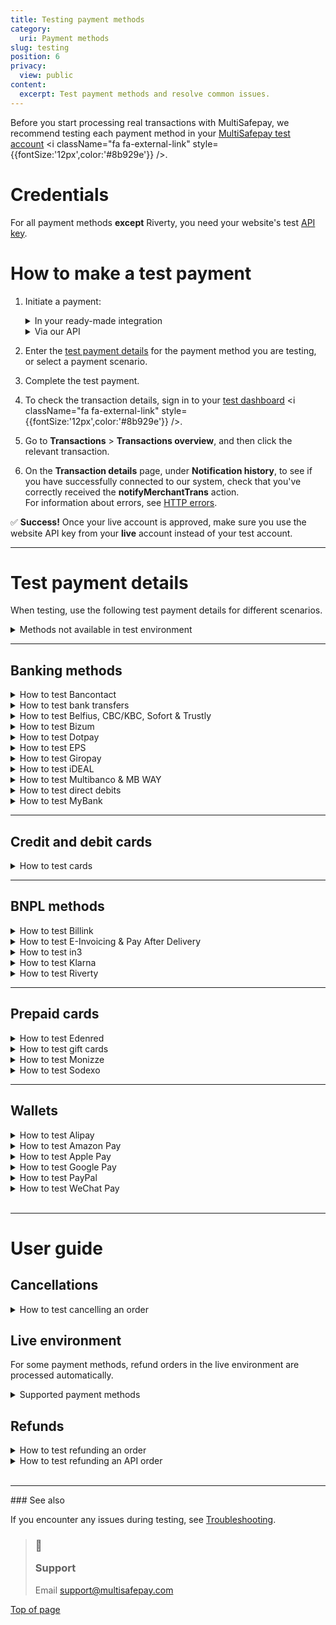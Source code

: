 ```yaml
---
title: Testing payment methods
category:
  uri: Payment methods
slug: testing
position: 6
privacy:
  view: public
content:
  excerpt: Test payment methods and resolve common issues.
---
```

Before you start processing real transactions with MultiSafepay, we recommend testing each payment method in your <a href="https://testmerchant.multisafepay.com/" target="_blank">MultiSafepay test account</a> <i className="fa fa-external-link" style={{fontSize:'12px',color:'#8b929e'}} />.

# Credentials

For all payment methods **except** Riverty, you need your website's test [API key](/docs/sites#site-id-api-key-and-security-code).

# How to make a test payment

1. Initiate a payment:

   <details id="in-your-ready-made-integration">
     <summary>In your ready-made integration</summary>

     <br />

     * In your <Glossary>backend</Glossary>, enter your test website [API key](/docs/sites#site-id-api-key-and-security-code).
     * Place a test order, and then initiate a transaction with the payment method you are testing.

     <br />
   </details>

   <details id="via-our-api">
     <summary>Via our API</summary>

     <br />

     * [Create an order](/reference/createorder/) via our API to the test endpoint: `https://testapi.multisafepay.com/v1/json/`
     * For example requests for specific payment methods, see **Examples**.

     <br />
   </details>
2. Enter the [test payment details](/docs/testing#test-payment-details) for the payment method you are testing, or select a payment scenario.
3. Complete the test payment.
4. To check the transaction details, sign in to your <a href="https://testmerchant.multisafepay.com/" target="_blank">test dashboard</a> <i className="fa fa-external-link" style={{fontSize:'12px',color:'#8b929e'}} />.
5. Go to **Transactions** > **Transactions overview**, and then click the relevant transaction.
6. On the **Transaction details** page, under **Notification history**, to see if you have successfully connected to our system, check that you've correctly received the **notifyMerchantTrans** action.\
   For information about errors, see [HTTP errors](/docs/http-errors/).

✅ **Success!** Once your live account is approved, make sure you use the website API key from your **live** account instead of your test account.

***

# Test payment details

When testing, use the following test payment details for different scenarios.

<details id="methods-not-available-in-test-environment">
  <summary>Methods not available in test environment</summary>

  <br />

  You can't test the following methods in your MultiSafepay test account. You can only make test payments in your MultiSafepay live account.

  * Betaal per Maand
  * iDEAL QR
  * Paysafecard
  * Request to Pay
  * TrustPay

  ## PSP ID

  > ⚠️ Note
  >
  > We are currently updating the format of our PSP ID to consist of 16 digits.

  Testing this new format is possible on both our TEST and LIVE environment:

  * Create a transaction with customer\_email '[enable-pspid-encoding@multisafepay.com](mailto:enable-pspid-encoding@multisafepay.com)''.\
    You will receive a response in the new 16-digit format.
  * Review if your integration supports the longer ID:\
    Check for example your offline actions, and any related operational processes.
  * Review if your reconciliation and accounting process supports this longer ID.
</details>

***

## Banking methods

<details id="bancontact">
  <summary>How to test Bancontact</summary>

  <br />

  **Test a Bancontact order**

  **⚠️ Note:** Bancontact doesn't support **direct** requests.

  1. [Create an order](/reference/createorder/) > Banking order (Example: Bancontact redirect).
  2. Open the payment link.
  3. In the **Card number** field, enter a card number (see table below).
  4. In the **Expiry date** fields, enter any future date.
  5. Click **Confirm**.

  | Card number       | Scenario      | Description                                                                                                                                     |
  | ----------------- | ------------- | ----------------------------------------------------------------------------------------------------------------------------------------------- |
  | 67034500054620008 | **Completed** | The transaction was completed (3D enrolled). <br /> Also use this card number when creating orders to test [refunds and API refunds](#refunds). |
  | 67039902990000045 | **Declined**  | The transaction was declined (3D authentication failed).                                                                                        |
  | 67039902990000011 | **Declined**  | The transaction was declined (3D authentication successful, but insufficient funds).                                                            |

  <br />

  You can see the reason the transaction was declined in your MultiSafepay test account under **Notes**.

  **Test a Bancontact QR code**

  1. [Create an order](/reference/createorder/) > Banking order (Example: Bancontact QR)
  2. Open the payment link.
  3. Scan the QR code with a general QR reader (**not** the Bancontact app or an error occurs).
  4. On the **Test platform** page, from the **Test scenario** list, select **Completed**.
  5. Click **Test**.
</details>

<details id="bank-transfer">
  <summary>How to test bank transfers</summary>

  <br />

  1. [Create an order](/reference/createorder/) > Banking order (Example: Bank transfer redirect)
  2. Open the payment link.
  3. In the **Your bank account** field, enter an IBAN (see table below).
  4. From the **Bank's country** list, select a country, and then click **Confirm**.

  | IBAN               | Scenario      | Description                                                                                                                                |
  | ------------------ | ------------- | ------------------------------------------------------------------------------------------------------------------------------------------ |
  | NL87ABNA0000000001 | **Completed** | The transaction is initiated. <br /> After 2 minutes, this changes to **Completed**. <br /> Also use this for [testing refunds](#refunds). |
  | NL87ABNA0000000002 | **Expired**   | The transaction is initiated. <br /> After 2 minutes, this changes to **Expired**.                                                         |
  | NL87ABNA0000000004 | **Declined**  | The transaction is initiated. <br /> After 2 minutes, this changes to **Declined**.                                                        |
  | Any other IBAN     | **Expired**   | The transaction is initiated. <br /> After 5 days, this changes to **Expired**.                                                            |

  <br />

  **⚠️ Note:** You cannot test making <Glossary>direct</Glossary> API requests with an IBAN to test different <Glossary>transaction statuses</Glossary>.
</details>

<details id="belfius-cbc-kbc-sofort-trustly">
  <summary>How to test Belfius, CBC/KBC, Sofort & Trustly</summary>

  <br />

  1. [Create an order](/reference/createorder/) > Banking order.\
     See also the Examples for the specific payment method.
  2. Open the payment link.
  3. On the **Test platform** page, from the **Test scenario** list, select **Completed**.
  4. Click **Test**.\
     The payment is processed in the test environment as **Successful**, with <Glossary>order status</Glossary> **Completed**, and <Glossary>transaction status</Glossary> **Completed**.
</details>

<details id="bizum">
  <summary>How to test Bizum</summary>

  <br />

  1. [Create an order](/reference/createorder/) > Banking order (Example: Bizum direct/redirect)
  2. For <Glossary>redirect</Glossary> orders, open the payment link.
  3. On the **Test platform** page, from the **Test scenario** list, select the desired transaction scenario. Refer to the table below for details.
  4. Click **Test**.

  | Scenario                  | Description                                                                  |
  | ------------------------- | ---------------------------------------------------------------------------- |
  | **Success**               | The transaction is initiated. <br /> Transaction will show as **Completed**. |
  | **Failure**/**Cancelled** | The transaction is initiated. <br /> Transaction will show as **Declined**.  |
</details>

<details id="dotpay">
  <summary>How to test Dotpay</summary>

  <br />

  **⚠️ Note:** **Direct** requests are not supported for Dotpay.

  1. [Create an order](/reference/createorder/) > Banking order (Example: Dotpay redirect)
  2. On the Dotpay page, enter in the:
     * **Email address** field: Any email address
     * **Phone number** field: Any phone number
  3. Select a bank. (You may see more banks available in the live environment.)\
     You are automatically redirected.
  4. On the **Test platform** page, from the **Test scenario** list, select **Completed**.
  5. Click **Test**.\
     The payment is processed in the test environment as **Successful**, with <Glossary>order status</Glossary> **Completed**, and <Glossary>transaction status</Glossary> **Completed**.
</details>

<details id="eps">
  <summary>How to test EPS</summary>

  <br />

  1. [Create an order](/reference/createorder/) > Banking order (Example: EPS redirect)\
     In the `customer` object, set the `locale` parameter to `at_AT`.
  2. On the EPS page, in the **BIC** field, enter any BIC code, e.g. `RZOOAT2L420`.
  3. Click **Confirm**.
  4. On the **Test platform** page, from the **Test scenario** list, select **Completed**.
  5. Click **Test**.\
     The payment is processed in the test environment as **Successful**, with <Glossary>order status</Glossary> **Completed**, and <Glossary>transaction status</Glossary> **Completed**.
</details>

<details id="giropay">
  <summary>How to test Giropay</summary>

  <br />

  1. [Create an order](/reference/createorder/) > Banking order (Example: Giropay redirect)
  2. On the Giropay page, in the **BIC** field, enter any BIC code, e.g. `NOLADE22XXX`.
  3. Click **Confirm**.
  4. On the **Test platform** page, from the **Test scenario** list, select **Completed**.
  5. Click **Test**.\
     The payment is processed in the test environment as **Successful**, with <Glossary>order status</Glossary> **Completed**, and <Glossary>transaction status</Glossary> **Completed**.
</details>

<details id="ideal">
  <summary>How to test iDEAL</summary>

  <br />

  1. [Create an order](/reference/createorder/) > Banking order (Example: iDEAL direct/redirect)
  2. For <Glossary>redirect</Glossary> orders, open the payment link.
  3. On the **Test platform** page, from the **Test scenario** list, select the desired transaction scenario. Refer to the table below for details.
  4. Click **Test**.

  | Scenario      | Description                                                                  |
  | ------------- | ---------------------------------------------------------------------------- |
  | **Success**   | The transaction is initiated. <br /> Transaction will show as **Completed**. |
  | **Failure**   | The transaction is initiated. <br /> Transaction will show as **Declined**.  |
  | **Cancelled** | The transaction is initiated. <br /> Transaction will show as **Void**.      |
  | **Expired**   | The transaction is initiated. <br /> Transaction will show as **Expired**.   |
</details>

<details id="MBWAY-and-multibanco">
  <summary>How to test Multibanco & MB WAY</summary>

  <br />

  1. [Create an order](/reference/createorder/) > Banking order.\
     See also the Examples for the specific payment method.
  2. For <Glossary>redirect</Glossary> orders, open the payment link.
  3. Set the `amount` parameter according to the desired transaction scenario. Refer to the table below for details.
  4. For **MB WAY** direct orders, in the `customer` object, fill the `phone` parameter. For redirect orders, enter a phone number on the payment link and click **Confirm**.

  | Amount                  | Scenario      | Description                                                                                                                |
  | ----------------------- | ------------- | -------------------------------------------------------------------------------------------------------------------------- |
  | 9.99 and below          | **Declined**  | The transaction is initiated. <br /> Transaction will show as **Declined**.                                                |
  | Between 10.00 and 20.00 | **Completed** | The transaction is initiated. <br /> Transaction will show as **Completed**.                                               |
  | Above 20.00             | **Expired**   | The transaction is initiated. <br /> The status will show as **Initialized**. After 84 hours, this changes to **Expired**. |
</details>

<details id="direct-debit">
  <summary>How to test direct debits</summary>

  <br />

  1. [Create an order](/reference/createorder/) > Banking order (Example: Direct debit direct/redirect)
  2. For <Glossary>redirect</Glossary> orders, open the payment link.
  3. Enter in the:
     * **Account holder** field the account holder name.
     * **IBAN** field an IBAN (see table below).
  4. Click **Confirm**.

  | IBAN               | Scenario                      | Description                                                                                                                                                 |
  | ------------------ | ----------------------------- | ----------------------------------------------------------------------------------------------------------------------------------------------------------- |
  | NL87ABNA0000000001 | **Completed**                 | The transaction is initiated. <br /> After 2 minutes, this changes to **Completed**. <br /> Also use this IBAN to test [refunds and API refunds](#refunds). |
  | NL87ABNA0000000002 | **Declined**                  | The transaction is initiated. <br /> After 2 minutes, this changes to **Declined**.                                                                         |
  | NL87ABNA0000000003 | **Uncleared** > **Completed** | The transaction is initiated. <br /> After 2 minutes, this changes to **Uncleared**. <br /> After 1 more minute, it changes to **Completed**.               |
  | NL87ABNA0000000004 | **Uncleared** > **Declined**  | The transaction is initiated. <br /> After 2 minutes, this changes to **Uncleared**. <br /> After 1 more minute, it changes to **Declined**.                |
</details>

<details id="mybank">
  <summary>How to test MyBank</summary>

  <br />

  1. [Create an order](/reference/createorder/) > Banking order (Example: MyBank direct/redirect)\
     In the `customer` object, set the `locale` parameter to `it_IT`.
  2. For <Glossary>redirect</Glossary> orders, open the payment link.
  3. Select the bank/payment scenario below.
  4. Click **Continua sull'online banking**.

  | Bank                            | Scenario      | Description                                                                                                                                                 |
  | ------------------------------- | ------------- | ----------------------------------------------------------------------------------------------------------------------------------------------------------- |
  | Allianz Bank FA SPA             | **Completed** | The transaction is initiated. <br /> After 2 minutes, this changes to **Completed**. <br /> Also use this IBAN to test [refunds and API refunds](#refunds). |
  | Banca di Cesena - Credito Coop. | **Declined**  | The transaction is initiated. <br /> After 2 minutes, this changes to **Declined**.                                                                         |
  | Credito Artigiano               | **Cancelled** | The transaction is initiated. <br /> After 2 minutes, this changes to **Cancelled**.                                                                        |
  | Volksbank - Banca Popolare      | **Expired**   | The transaction is initiated. <br /> After 2 minutes, this changes to **Expired**.                                                                          |
</details>

***

## Credit and debit cards

<details id="credit-debit-cards">
  <summary>How to test cards</summary>

  <br />

  1. [Create an order](/reference/createorder/) > Card order.\
     See also the Examples for the specific <Glossary>card scheme</Glossary>.\
     For co-branded cards, see the Card payment redirect example. In the `customer` object, set the `locale` parameter:
     * Cartes Bancaires: `fr_FR`
     * Dankort: `da_DK`
     * Postepay: `it_IT`
  2. On the payment page:
     * In the **Card number** field, enter a card number (see table below).
     * In the **Card holder** field, enter any name.
     * From the **Expiry date** lists, select any future date.
     * In the **CVC/CVV** field, enter `123`.
     * Click **Confirm**.
  3. On the 3D payment page:
     * From the drop-down list, select **Authenticated (Y)**.
     * Click **Confirm**.\
       The payment is processed in the test environment as **Successful**, with <Glossary>order status</Glossary> **Completed**, and <Glossary>transaction status</Glossary> **Completed**.

  | Card number                                                                                                                                                            | Scenario      | Description                                                                                                            |
  | ---------------------------------------------------------------------------------------------------------------------------------------------------------------------- | ------------- | ---------------------------------------------------------------------------------------------------------------------- |
  | Amex: 374500000000015 <br /> Maestro: 6799990000000000011 <br /> Mastercard: 5500000000000004 <br /> Visa/co-branded: <br /> 4111111111111111 <br />  4761340000000019 | **Completed** | The transaction was completed (3D enrolled).                                                                           |
  | Visa/co-branded: <br /> 4917300000000008                                                                                                                               | **Uncleared** | The transaction is uncleared. <br /> After 3 minutes, this changes to **Void**.                                        |
  | Amex: 378734493671000 <br /> Visa/co-branded: <br /> 4462000000000003                                                                                                  | **Uncleared** | The transaction is uncleared. <br /> After 3 minutes, this changes for Amex to **Void** and for Visa to **Completed**. |
  | Amex: 374200000000004 <br /> Visa/co-branded: <br /> 4012001037461114                                                                                                  | **Declined**  | The transaction was declined (3D authentication failed).                                                               |
  | Visa/co-branded: <br /> 4012001038488884                                                                                                                               | **Declined**  | The transaction was declined (3D authentication was successful, but insufficient funds).                               |

  <br />

    **💡 Tip!** You can see the reason a transaction was declined in your MultiSafepay test account under **Notes**.
</details>

***

## BNPL methods

<details id="billink">
  <summary>How to test Billink</summary>

  <br />

  **Request Billink activation for your test account**

  To enable Billink for your MultiSafepay test account, email [support@multisafepay.com](mailto:support@multisafepay.com)

  **Test a Billink order**

  1. [Create an order](/reference/createorder/) > BNPL order\
     Example: Billink redirect
  2. On the payment page, select **Private** or **Business** if no payment type has been added to the request.
  3. Click **Confirm**.
  4. On the Test platform page, from the **Test scenario** list, select one of the options mentioned in the table below to achieve your desired outcome.

  | Test scenario | Description                                                                                                                                                     |
  | ------------- | --------------------------------------------------------------------------------------------------------------------------------------------------------------- |
  | **Success**   | The payment is processed in the test environment as **Successful**, with <Glossary>order status</Glossary> **Completed**, and transaction status **Uncleared**. |
  | **Failure**   | The payment is processed in the test environment as **Declined**, with <Glossary>order status</Glossary> **Declined**, and transaction status **Declined**.     |
  | **Cancelled** | The payment is processed in the test environment as **Cancelled**, with <Glossary>order status</Glossary> **Void**, and transaction status **Void**.            |

  <br />

  **Change the order status**

  You can change the order status to **Shipped**, **Cancelled**, or **Hold**.\
  To change the order status, either:

  * Make an [update order](/reference/updateorder/) API request, or
  * In your MultiSafepay test dashboard, go to **Order summary**, and then click **Order status**.

  **Test refunding an order**

  To refund an order:

  1. Under **Order summary**, click **Refund order**, or make a BNPL refund API request: [Refund order](/reference/refundorder/) > BNPL refund.
  2. The <Glossary>transaction status</Glossary> changes to **Completed**.

  **Receive an invoice**

  You can only test invoicing in your MultiSafepay live account. To do this, change the order status to **Shipped**.

  **⚠️ Note:** You can't test:

  * Receiving successful payment notifications from Billink
  * Changing the <Glossary>transaction status</Glossary> from **Uncleared** to **Completed**, except for refunds
</details>

<details id="e-invoicing-pay-after-delivery">
  <summary>How to test E-Invoicing & Pay After Delivery</summary>

  <br />

  **Test an order**

  1. [Create an order](/reference/createorder/) > BNPL order\
     Example: E-Invoicing/Pay After Delivery direct/redirect
  2. For <Glossary>redirect</Glossary> orders, open the payment link.
  3. Enter in the:
     * **Birthdate** field any date of birth. Format: DD-MM-YYYY.
     * **Bank account** field any 10-digit bank account number.
     * **Email address** field any email address.
     * **Phone number** field any phone number.
  4. Click **Confirm**.\
     The payment is processed in the test environment as **Successful**, with order and transaction statuses **Uncleared**.

  **Test declining an order**

  To decline an order, in your test account under **Order summary**, click **Decline**.\
  The <Glossary>order status</Glossary> and <Glossary>transaction status</Glossary> change to **Void**.

  **Test shipping an E-Invoicing order**

  To test shipping an order, make an [update order](/reference/updateorder/) API request with status `"shipped"`. You receive the `invoice_url` in the API response.
</details>

<details id="in3">
  <summary>How to test in3</summary>

  <br />

  **Test an in3 order**

  1. [Create an order](/reference/createorder/) > BNPL order\
     Example: in3 direct/redirect\
     Use the following customer details:

     * Date of birth: 01-01-1999
     * Postal code: 1234AB
     * House number: 1

     For <Glossary>redirect</Glossary> orders:

     * Enter in the:
       * **Birthdate** field: `01-01-1999`
       * **Phone number** field: Any phone number
     * Select your title, and then click **Confirm**.
  2. Select the checkbox to accept in3's payment terms and privacy statement, and then click **Afronden**.
  3. On the **Test platform** page, from the **Test scenario** list, select **Completed**.
  4. Click **Test**.
  5. On the in3 page, click **Terug naar webshop**.\
     The payment is processed in the test environment as **Successful**, with <Glossary>order status</Glossary> **Completed**, and transaction status **Uncleared**.

  **Test in3 declining an order**

  Use the following customer details:

  * Date of birth: 01-01-2000
  * Postal code: 1111AB
  * House number: 1

  The <Glossary>order status</Glossary> and <Glossary>transaction status</Glossary> change to **Declined**.

  **Test shipping an in3 order**

  To test shipping an order, either:

  * Make an [update order](/reference/updateorder/) API request with status `shipped`, or
  * In your MultiSafepay test dashboard, go to **Order summary**, and then click **Order status**.

  **Receive an in3 invoice**

  You can only test invoicing in your MultiSafepay live account. To do this, change the order status to **Shipped**.

  **Test refunding an in3 order**

  To test refunding an order:

  1. Create an order.
  2. Change the order status to `shipped`.
  3. Click **Refund complete order**, and then click **Save item changes**.\
     A new order is created for the refund. The order status for the refund changes to **Completed**.

  **Test an in3 API refund**

  To test refunding an order via the API:

  1. Create an order.
  2. Change the order status to `shipped`.
  3. Make a BNPL refund API request: [Refund order](/reference/refundorder/) > BNPL refund.\
     A new order is created for the refund. The order status for the refund changes to **Completed**.
</details>

<details id="klarna">
  <summary>How to test Klarna</summary>

  <br />

  **Test credentials**

  * [Website API key](/docs/sites#site-id-api-key-and-security-code)
  * <a href="https://docs.klarna.com/resources/test-environment/" target="_blank">Klarna's test credentials</a> <i className="fa fa-external-link" style={{fontSize:'12px',color:'#8b929e'}} />

  **Test a Klarna order**

  1. [Create an order](/reference/createorder/) > BNPL order\
     Example: Klarna direct/redirect
  2. On the Klarna page, click **Kopen**.
  3. In the **Telefoonnummer** field, enter any mobile number, and then click **Ga verder**.
  4. In the **Verificatiecode** field, enter any 6-digit number, and then click **Bevestigen**.\
     The payment is processed in the test environment as **Successful**, with <Glossary>order status</Glossary> **Completed**, and transaction status **Uncleared**.

  **Test declining an order**

  To decline an order, in your test account under **Order summary**, click **Decline**.\
  The transaction and order statuses change to **Void**.

  **Change the order status**

  You can change the order status to **Shipped** or **Cancelled**.\
  To change the order status, either:

  * Make an [update order](/reference/updateorder/) API request, or
  * In your MultiSafepay test dashboard, go to **Order summary**, and then click **Order status**.

  **Test refunding an order**

  To refund an order:

  1. Change the order status to **Shipped**.
  2. Under **Order summary**, click **Refund order**, or make a BNPL refund API request: [Refund order](/reference/refundorder/) > BNPL refund.\
     The <Glossary>transaction status</Glossary> changes to **Completed**.

  **Receive an invoice**

  You can only test invoicing in your MultiSafepay live account. To do this, change the order status to **Shipped**.

  **⚠️ Note:** You can't test:

  * Receiving successful payment notifications from Klarna
  * Changing the <Glossary>transaction status</Glossary> from **Uncleared** to **Completed**, except for refunds

  ℹ More information\
  To learn more about integrating Klarna with MultiSafepay, see [Klarna](/docs/klarna/).
</details>

<details id="riverty">
  <summary>How to test Riverty</summary>

  <br />

  **Request an API key**

  1. Request a test API key from Riverty via either:

     * Your implementation ticket with Riverty, **or**
     * Email [sales@riverty.com](mailto:sales@riverty.com)

     Riverty shares the test key with MultiSafepay.

  2. To enable Riverty in your MultiSafepay test account, email [support@multisafepay.com](mailto:support@multisafepay.com)

  **Test an Riverty order**

  1. [Create an order](/reference/createorder/) > BNPL order\
     Example: Riverty direct/redirect
  2. For <Glossary>redirect</Glossary> orders, select the checkbox at the bottom of the Riverty page, and then click **Confirm**.\
     The payment is processed in the test environment as **Successful**, with <Glossary>order status</Glossary> **Completed**, and <Glossary>transaction status</Glossary> **Uncleared**.

  **Test declining an order**

  To decline an order, in your test account under **Order summary**, click **Decline**.\
  The transaction and order statuses change to **Void**.

  **Test Riverty rejecting an order**

  To test Riverty rejecting an order, in your <Glossary>direct</Glossary> or <Glossary>redirect</Glossary> API request, use the following email address: [rejection@afterpay.nl](mailto:rejection@afterpay.nl)\
  The transaction and order statuses change to **Declined**.

  **Change the order status**

  You can change the order status to **Shipped** or **Cancelled**.\
  To change the order status, either:

  * Make an [update order](/reference/updateorder/) request, or
  * In your MultiSafepay test dashboard, go to **Order summary**, and then click **Order status**.

  **⚠️ Note:** You can't test:

  * Receiving successful payment notifications from Riverty
  * Changing the <Glossary>transaction status</Glossary> from **Uncleared** to **Completed**
  * Processing refunds
</details>

***

## Prepaid cards

<details id="edenred">
  <summary>How to test Edenred</summary>

  <br />

  1. [Create an order](/reference/createorder/) > Prepaid card order\
     Example: Edenred redirect
  2. On the payment page, click **Add discount**.
  3. From the **Test scenario** list, select the relevant discount, and then click **Test**.\
     The payment is processed in the test environment as **Successful**, with <Glossary>order status</Glossary> **Completed**, and <Glossary>transaction status</Glossary> **Completed**.
</details>

<details id="gift-cards">
  <summary>How to test gift cards</summary>

  <br />

  **Supported gift cards**

  You can test the following gift cards:

  * Beauty Cadeau
  * Boeken Voordeel
  * Huis & Tuin Cadeau
  * Klus Cadeau
  * Nationale Bioscoopbon
  * VVV Cadeaukaart
  * Wijn Cadeaukaart

  You can't test other gift cards in your MultiSafepay test account. You can only make test payments in your MultiSafepay live account. You make a small payment and the amount is actually deducted from the gift card.

  **Test a gift card order**

  1. [Create an order](/reference/createorder/) > Prepaid card order\
     Example: Gift card redirect
  2. Open the payment link.
  3. Enter the following details:
     * In the **Card number** field, `111115`
     * In the **Security code** field, any 4-digit number
  4. Click **Add discount**.\
     The payment is processed in the test environment as **Successful**, with <Glossary>order status</Glossary> **Completed**, and <Glossary>transaction status</Glossary> **Completed**.

  Use the following card numbers to test different gift card balances:

  | Card numbers | Balance    |
  | ------------ | ---------- |
  | 111115       | € 100      |
  | 111112       | € 5        |
  | 111110       | No balance |

  <br />

  Any other card number receives an "Invalid card number" error.
</details>

<details id="monizze">
  <summary>How to test Monizze</summary>

  <br />

  1. [Create an order](/reference/createorder/) > Prepaid card order\
     Example: Monizze redirect
  2. Open the payment link.
  3. Enter the following details:
     * In the **Card number** field, `111115`
     * In the **Security code** field, any 4-digit number
  4. Click **Add discount**.\
     The payment is processed in the test environment as **Successful**, with <Glossary>order status</Glossary> **Completed**, and <Glossary>transaction status</Glossary> **Completed**.

  Use the following card numbers to test different gift card balances:

  | Card numbers | Balance |
  | ------------ | ------- |
  | 111115       | € 100   |
  | 111112       | € 5     |
  | 111110       | € 0     |
</details>

<details id="sodexo">
  <summary>How to test Sodexo</summary>

  <br />

  1. [Create an order](/reference/createorder/) > Prepaid card order\
     Example: Sodexo redirect
  2. Open the payment link.
  3. Enter the following details:
     * In the **Card number** field, `111115`
     * In the **Security code** field, any 4-digit number
  4. Click **Add discount**.\
     The payment is processed in the test environment as **Successful**, with <Glossary>order status</Glossary> **Completed**, and <Glossary>transaction status</Glossary> **Completed**.

  Use the following card numbers to test different gift card balances:

  | Card numbers | Balance |
  | ------------ | ------- |
  | 111115       | € 100   |
  | 111112       | € 5     |
  | 111110       | € 0     |

  <br />

  Any other card number receives an "Invalid card number" error.
</details>

***

## Wallets

<details id="alipay">
  <summary>How to test Alipay</summary>

  <br />

  1. [Create an order](/reference/createorder/) > Wallet order\
     Example: Alipay direct/redirect
  2. On the **Test platform** page, from the **Test scenario** list, select **Completed**.
  3. Click **Test**.\
     The payment is processed in your MultiSafepay test account as **Successful**, with <Glossary>order status</Glossary> **Completed**, and transaction status **Initialized**.

  **⚠️ Note:** You can't test Alipay declining transactions.
</details>

<details id="amazon-pay">
  <summary>How to test Amazon Pay</summary>

  <br />

  1. [Create an order](/reference/createorder/) > Wallet order.\
     Example: Amazon Pay direct/redirect
  2. On the **Test platform** page, wait for 5 seconds or click **Amazon Pay**.
  3. From the **Test scenario** list, select **Completed**.
  4. Click **Test**.\
     The payment is processed in your MultiSafepay test account as **Successful**, with <Glossary>order status</Glossary> **Completed**, and <Glossary>transaction status</Glossary> **Initialized**.
</details>

<details id="apple-pay">
  <summary>How to test Apple Pay</summary>

  <br />

  **Compatible devices**

  For compatible devices, see Apple – <a href="https://support.apple.com/en-us/HT208531" target="_blank">Devices compatible with Apple Pay</a> <i className="fa fa-external-link" style={{fontSize:'12px',color:'#8b929e'}} />.

  If you don't own an Apple device, we recommend using the <a href="https://appetize.io" target="_blank">Appetize.io</a> <i className="fa fa-external-link" style={{fontSize:'12px',color:'#8b929e'}} /> emulator. When you try to complete a test payment on the payment page, you get a *This device is not supported* error. But the emulator creates an order with the Apple Pay <Glossary>gateway</Glossary> pre-selected to check if there is an existing connection to our server. However, you can't fully complete the test transaction.

  **Prerequisites**

  * Use a <a href="https://support.apple.com/en-us/HT208531" target="_blank">compatible device</a> <i className="fa fa-external-link" style={{fontSize:'12px',color:'#8b929e'}} />
  * Use Safari browser
  * Activate Maestro for your MultiSafepay account

  If these requirements are not met, Apple Pay doesn't appear on the checkout page.

  **Testing Apple Pay redirect**

  To test your Apple Pay <Glossary>redirect</Glossary> integration, there are two ways:

  * If you have an Apple account with at least one card in your wallet, you can use your own account and card details in our test environment without incurring any costs.
  * Alternatively, you can use an <a href="https://developer.apple.com/apple-pay/sandbox-testing" target="_blank">Apple Developer account</a> <i className="fa fa-external-link" style={{fontSize:'12px',color:'#8b929e'}} /> configured for Apple Pay, with at least one Apple Pay test card in your wallet.

  To test, follow these steps:

  1. [Create an order](/reference/createorder/) > Wallet order\
     Example: Apple Pay redirect
  2. On the payment page, click the **Apple Pay** button.\
     You can ignore the "This device is not supported" error.
  3. Sign in to your Apple Developer account and select your test card.
  4. Authorize the payment.\
     The transaction is completed.

  **Testing Apple Pay direct**

  See Apple Pay direct integration – [Test your integration](/docs/apple-pay-direct#6-test-your-integration).
</details>

<details id="google-pay">
  <summary>How to test Google Pay</summary>

  <br />

  To test Google Pay payments, follow these steps:

  1. In your checkout, click the **Google Pay** button.

  2. Complete payment using your Google account.

     Your real card details are never processed in our testing environment, but you must add at least one chargeable card to your Google account.

     Depending on your card's authentication method, you may or may not be redirected to authenticate:

     * **PAN only**: Authentication method for cards stored on file in your Google Account. Returned payment data includes your personal account number (PAN), expiration month, and expiration year. You are redirected to a test 3D Secure page to authenticate the payment.
     * **Cryptogram 3DS**: Authentication method for cards stored as Android device tokens. Returned payment data includes a 3D Secure cryptogram generated on the device. You are not redirected to authenticate the payment.\
       For more information about testing, see Google Pay – <a href="https://developers.google.com/pay/api/web/guides/resources/sample-tokens" target="_blank">Test with sample tokens</a> <i className="fa fa-external-link" style={{fontSize:'12px',color:'#8b929e'}} />.

  3. Check the status of the payment in your <a href="https://testmerchant.multisafepay.com/" target="_blank">test dashboard</a> <i className="fa fa-external-link" style={{fontSize:'12px',color:'#8b929e'}} />.
</details>

<details id="paypal">
  <summary>How to test PayPal</summary>

  <br />

  **Test a PayPal order**

  PayPal must be activated via your <a href="https://testmerchant.multisafepay.com/" target="_blank">MultiSafepay dashboard</a> <i className="fa fa-external-link" style={{fontSize:'12px',color:'#8b929e'}} />.

  To test, follow these steps:

  1. [Create an order](/reference/createorder/) > Wallet order\
     Example: PayPal direct
  2. On the **Test platform** page, from the **Test scenario** list, select **Completed**.
  3. Click **Test**.\
     The payment is processed in your MultiSafepay test account as **Successful**, with <Glossary>order status</Glossary> **Completed**, and <Glossary>transaction status</Glossary> **Initialized**.

  **⚠️ Note:** Since MultiSafepay does not collect payments on behalf of PayPal, the <Glossary>transaction status</Glossary> remains **Initialized** and can't be changed to **Completed**.

  **Change the order status**

  You can change the order status to:

  | Status        | Description         | Test scenario |
  | ------------- | ------------------- | ------------- |
  | **Completed** | Order was completed | Approved      |
  | **Void**      | Order was cancelled | Cancelled     |
  | **Expired**   | Order not completed | Closed        |

  <br />

  To change the order status, on the Test platform page, from the **Test scenario** list, select the relevant test scenario.
</details>

<details id="wechat-pay">
  <summary>How to test WeChat Pay</summary>

  <br />

  1. [Create order](/reference/createorder/) > Wallet order\
     Example: WeChat direct/redirect
  2. Scan the QR code with a general QR reader (**not** the WeChat app or an error occurs).
  3. On the **Test platform** page, from the **Test scenario** list, select **Completed**.
  4. Click **Test**.\
     The payment is processed in your MultiSafepay test account as **Successful**, with <Glossary>order status</Glossary> **Completed**, and <Glossary>transaction status</Glossary> **Completed**.
</details>

<br />

***

# User guide

## Cancellations

<details id="how-to-test-cancelling-order">
  <summary>How to test cancelling an order</summary>

  <br />

  1. Create an order in your <Glossary>backend</Glossary> or via the API as above.
  2. On the **Test platform** page, from the **Test scenario** list, select **Cancelled**.
  3. Click **Test**.\
     The order status changes to **Void**.

  You can process full refunds in your <a href="https://testmerchant.multisafepay.com/" target="_blank">MultiSafepay test dashboard</a> <i className="fa fa-external-link" style={{fontSize:'12px',color:'#8b929e'}} />.

  Partial refunds are not enabled by default. To enable this, email [support@multisafepay.com](mailto:support@multisafepay.com)

  If you refund a payment in your MultiSafepay test dashboard, the [transaction status](/docs/payment-statuses/) remains **Reserved** or **Initialized** until the refund is manually approved, since there is no involvement with a bank.

  **Supported payment methods**

  You can test cancelling orders for the following methods:

  * Banking methods: Belfius, CBC/KBC, Przelewy24, EPS, Giropay, iDEAL (not QR), Sofort, Trustly
  * Wallets: Alipay, PayPal
</details>

## Live environment

For some payment methods, refund orders in the live environment are processed automatically.

<details id="supported-payment-methods">
  <summary>Supported payment methods</summary>

  <br />

  Refund orders in the live environment are processed automatically for the following methods:

  * Banking methods: Bancontact (not QR), bank transfers, Belfius, CBC/KBC, direct debits, Przelewy24, EPS, Giropay, iDEAL (not QR), Sofort, Trustly
  * Credit and debit cards
  * Wallets: Alipay, PayPal, WeChat Pay
</details>

## Refunds

<details id="how-to-test-refunding-order">
  <summary>How to test refunding an order</summary>

  <br />

  1. [Create an order](/reference/createorder/).
  2. Wait until the transaction status changes to **Completed**.
  3. In your MultiSafepay test dashboard, go to **Order summary**, and then click **Refund order**.
  4. Under **Refund**, enter in the:
     * **Account holder name** field the account holder name of the account you want to refund to.
     * **Amount** field the amount to refund.
     * **IBAN** field the IBAN of the account you want to refund to.
     * **Reason/Description** field the reason for the refund.
  5. Click **Continue**.
  6. Under **Refund confirmation**, check that the description and amount are correct, and then click **Confirm**.\
     A new order is created for the refund, with status **Reserved** or **Initialized**.
  7. Under **Related transactions**, select the **ID** of the refund order.
  8. Under **Order summary**, click **Accept**.
  9. In the **Add transaction comment** field, add a comment, and then click **Add**.\
     The order status changes to **Completed**.

  **Supported payment methods**

  You can test refunds for the following methods:

  * Banking methods: Bancontact (not QR), bank transfers, Belfius, CBC/KBC, direct debits, Przelewy24, EPS, Giropay, iDEAL (not QR), Sofort, Trustly
  * Credit and debit cards
  * <Glossary>BNPL</Glossary>: in3, Klarna
  * Wallets: Alipay, PayPal, WeChat Pay
</details>

<details id="how-to-test-refunding-api-order">
  <summary>How to test refunding an API order</summary>

  <br />

  1. [Create an order](/reference/createorder/).
  2. Make a [refund](/reference/refundorder/) API request.\
     A new order is created for the refund. The order status for the refund changes to **Reserved** or **Initialized**.
  3. In your MultiSafepay test dashboard, go to **Related transactions**, and then select the **ID** of the refund order.
  4. Under **Order summary**, click **Accept**.
  5. In the **Add transaction comment** field, add a comment, and then click **Add**.\
     The order status changes to **Completed**.

  **Supported payment methods**

  You can test refunds for the following methods:

  * Banking methods: Bancontact (not QR), direct debits, EPS, Giropay, iDEAL (not QR), Sofort, Trustly
  * Credit and debit cards
  * <Glossary>BNPL</Glossary>: in3
  * Wallets: PayPal, WeChat Pay
</details>

<br />

***

<Callout icon="ℹ" theme="default">
  ### See also

  If you encounter any issues during testing, see [Troubleshooting](/docs/troubleshooting/).
</Callout>

<blockquote className="callout callout_info">
    <h3 className="callout-heading false">
        <span className="callout-icon">💬</span>
        <p>Support</p>
    </h3>
    <p>Email <a href="mailto:support@multisafepay.com">support@multisafepay.com</a></p>
</blockquote>

[Top of page](#)
